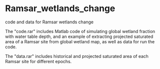 # Ramsar_wetlands_change
code and data for Ramsar wetlands change

The "code.rar" includes Matlab code of simulating global wetland fraction with water table depth, and an example of extracting projected saturated area of a Ramsar site from global wetland map, as well as data for run the code.

The "data.rar" includes historical and projected saturated area of each Ramsar site for different epochs.
